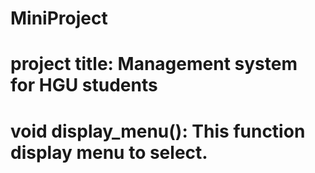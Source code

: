 # MiniProject
# project title: Management system for HGU students
# void display_menu(): This function display menu to select.
